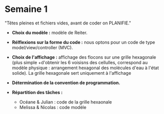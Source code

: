 # Semaine 1
"Têtes pleines et fichiers vides, avant de coder on PLANIFIE."

+ **Choix du modèle :** modèle de Reiter.

+ **Rélflexions sur la forme du code :** nous optons pour un code de type model/view/controller (MVC).

+ **Choix de l'affichage :** affichage des flocons sur une grille hexagonale (plus simple +d'obtenir les 6 voisisns des cellulles, correspond au modèle physique : arrangement hexagonal des molécules d'eau à l'état solide).
   La grille hexagonale sert uniquement à l'affichage 
   
+ **Détermination de la convention de programmation.**

+ **Répartition des tâches :**   
  - Océane & Julian : code de la grille hexaonale
  - Melissa & Nicolas : code modèle
